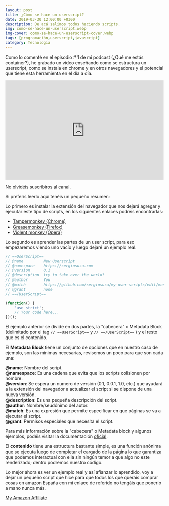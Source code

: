 ```yaml
---
layout: post
title: ¿Cómo se hace un userscript?
date: 2019-03-30 12:00:00 +0300
description: De acá salimos todos haciendo scripts.
img: como-se-hace-un-userscript.webp
img-cover: como-se-hace-un-userscript-cover.webp
tags: [programación,userscript,javascript]
category: Tecnología
---
```


Como lo comenté en el episodio # 1 de mi podcast (¿Qué me estás container?), he grabado un video enseñando como se estructura un userscript, como se instala en chrome y en otros navegadores y el potencial que tiene esta herramienta en el día a día.

<div class="center-text video-responsive">
<iframe width="100%" height="315" src="https://www.youtube.com/embed/3O6-bAJeRv0" frameborder="0" allow="accelerometer; autoplay; encrypted-media; gyroscope; picture-in-picture" allowfullscreen></iframe>
</div>

No olvidéis suscribiros al canal.

Si preferís leerlo aquí tenéis un pequeño resumen:

Lo primero es instalar la extensión del navegador que nos dejará agregar y ejecutar este tipo de scripts, en los siguientes enlaces podréis encontrarlas: 

- <a href="https://tampermonkey.net" target="_blank">Tampermonkey (Chrome)</a>
- <a href="https://www.greasespot.net" target="_blank">Greasemonkey (Firefox)</a>
- <a href="https://addons.opera.com/sk/extensions/details/violent-monkey/" target="_blank">Violent monkey (Opera)</a>

Lo segundo es aprender las partes de un user script, para eso empezaremos viendo uno vacío y luego dejaré un ejemplo real.

``` javascript
// ==UserScript==
// @name         New Userscript
// @namespace    https://sergiosusa.com
// @version      0.1
// @description  try to take over the world!
// @author       You
// @match        https://github.com/sergiosusa/my-user-scripts/edit/master/README.md
// @grant        none
// ==/UserScript==

(function() {
    'use strict';
    // Your code here...
})();
```

El ejemplo anterior se divide en dos partes, la "cabecera" o Metadata Block (delimitado por el tag
``// ==UserScript==`` y ``// ==/UserScript==`` ) y el resto que es el contenido.

El **Metadata Block** tiene un conjunto de opciones que en nuestro caso de ejemplo, son las mínimas necesarias, revisemos un poco para que son cada una: 

**@name**: Nombre del script.  
**@namespace**:    Es una cadena que evita que los scripts colisionen por nombre.   
**@version**: Se espera un numero de versión (0.1, 0.0.1, 1.0, etc.) que ayudará a la extensión del navegador a actualizar el script si se dispone de una nueva versión.  
**@description**: Es una pequeña descripción del script.  
**@author**: Nombre/seudónimo del autor.  
**@match**: Es una expresión que permite especificar en que páginas se va a ejecutar el script.  
**@grant**: Permisos especiales que necesita el script.  

Para más información sobre la "cabecera" o Metadata block y algunos ejemplos, podéis visitar la documentación <a href="https://wiki.greasespot.net/Metadata_Block" target="_blank">oficial</a>.
   
El **contenido** tiene una estructura bastante simple, es una función anónima que se ejecuta luego de completar el cargado de la página lo que garantiza que podemos interactual con ella sin ningún temor a que algo no este renderizado; dentro podremos nuestro código.  

Lo mejor ahora es ver un ejemplo real y así afianzar lo aprendido, voy a dejar un pequeño script que hice para que todos los que queráis comprar cosas en amazon España con mi enlace de referido no tengáis que ponerlo a mano nunca más. 

<a href="https://github.com/sergiosusa/my-user-scripts/blob/master/stores/my-amazon-affiliate.user.js" target="_blank">My Amazon Affiliate</a>
